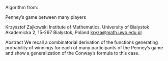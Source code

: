 Algorithm from:

Penney’s game between many players

Krzysztof Zajkowski
Institute of Mathematics, University of Bialystok
Akademicka 2, 15-267 Bialystok, Poland
kryza@math.uwb.edu.pl

Abstract
We recall a combinatorial derivation of the functions generating probability
of winnings for each of many participants of the Penney’s game and show a
generalization of the Conway’s formula to this case.
